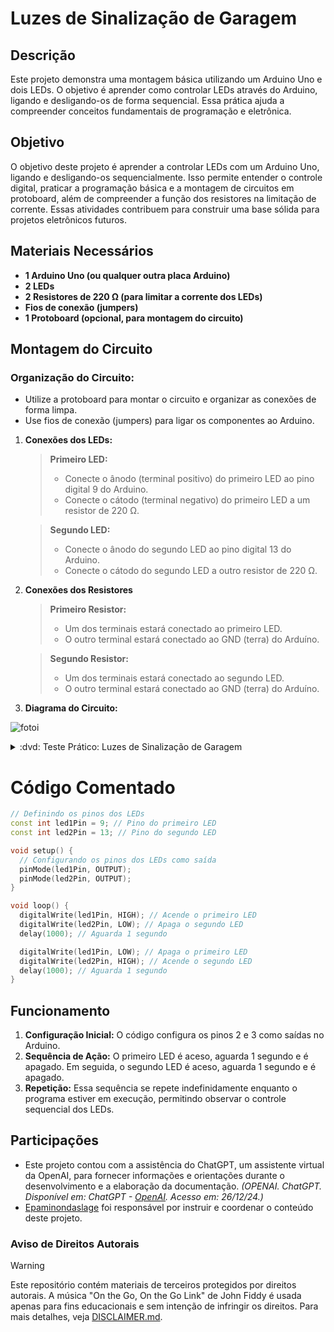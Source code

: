 # Luzes de Sinalização de Garagem


## Descrição
Este projeto demonstra uma montagem básica utilizando um Arduino Uno e dois LEDs. O objetivo é aprender como controlar LEDs através do Arduino, ligando e desligando-os de forma sequencial. Essa prática ajuda a compreender conceitos fundamentais de programação e eletrônica.


## Objetivo
O objetivo deste projeto é aprender a controlar LEDs com um Arduino Uno, ligando e desligando-os sequencialmente. Isso permite entender o controle digital, praticar a programação básica e a montagem de circuitos em protoboard, além de compreender a função dos resistores na limitação de corrente. Essas atividades contribuem para construir uma base sólida para projetos eletrônicos futuros.


## Materiais Necessários
- **1 Arduino Uno (ou qualquer outra placa Arduino)**
- **2 LEDs**
- **2 Resistores de 220 Ω (para limitar a corrente dos LEDs)**
- **Fios de conexão (jumpers)**
- **1 Protoboard (opcional, para montagem do circuito)**


## Montagem do Circuito
### Organização do Circuito:
- Utilize a protoboard para montar o circuito e organizar as conexões de forma limpa.
- Use fios de conexão (jumpers) para ligar os componentes ao Arduino.

1. **Conexões dos LEDs:**
   
   > **Primeiro LED:**
   > - Conecte o ânodo (terminal positivo) do primeiro LED ao pino digital 9 do Arduino.
   > - Conecte o cátodo (terminal negativo) do primeiro LED a um resistor de 220 Ω.

   > **Segundo LED:**
   > - Conecte o ânodo do segundo LED ao pino digital 13 do Arduino.
   > - Conecte o cátodo do segundo LED a outro resistor de 220 Ω.
   
3. **Conexões dos Resistores**

   > **Primeiro Resistor:**
   > - Um dos terminais estará conectado ao primeiro LED.
   > - O outro terminal estará conectado ao GND (terra) do Arduíno.
   
   > **Segundo Resistor:**
   > - Um dos terminais estará conectado ao segundo LED.
   > - O outro terminal estará conectado ao GND (terra) do Arduíno.
  
4. **Diagrama do Circuito:**
   
![fotoi](https://github.com/Matheusrammos/LIA-Docs/blob/main/Exerc%C3%ADcio_em_Sala_2/Diagrama_Aula_2.png)
<details>
<summary> :dvd: Teste Prático: Luzes de Sinalização de Garagem </summary>

[Luzes de Sinalização de Garagem](https://github.com/user-attachments/assets/2bb3d1d8-f805-40ad-b18f-218ab6cd244a)
</details>



# Código Comentado
```cpp
// Definindo os pinos dos LEDs
const int led1Pin = 9; // Pino do primeiro LED
const int led2Pin = 13; // Pino do segundo LED

void setup() {
  // Configurando os pinos dos LEDs como saída
  pinMode(led1Pin, OUTPUT);
  pinMode(led2Pin, OUTPUT);
}

void loop() {
  digitalWrite(led1Pin, HIGH); // Acende o primeiro LED
  digitalWrite(led2Pin, LOW); // Apaga o segundo LED
  delay(1000); // Aguarda 1 segundo

  digitalWrite(led1Pin, LOW); // Apaga o primeiro LED
  digitalWrite(led2Pin, HIGH); // Acende o segundo LED
  delay(1000); // Aguarda 1 segundo
}
````


## Funcionamento
1. **Configuração Inicial:** O código configura os pinos 2 e 3 como saídas no Arduino.
2. **Sequência de Ação:** O primeiro LED é aceso, aguarda 1 segundo e é apagado. Em seguida, o segundo LED é aceso, aguarda 1 segundo e é apagado.
3. **Repetição:** Essa sequência se repete indefinidamente enquanto o programa estiver em execução, permitindo observar o controle sequencial dos LEDs.


## Participações
- Este projeto contou com a assistência do ChatGPT, um assistente virtual da OpenAI, para fornecer informações e orientações durante o desenvolvimento e a elaboração da documentação.
  *(OPENAI. ChatGPT. Disponível em: ChatGPT - [OpenAI](https://www.openai.com/chatgpt). Acesso em: 26/12/24.)*
- [Epaminondaslage](https://www.bing.com/ck/a?!&&p=cf945232149fce13JmltdHM9MTcyNjcwNDAwMCZpZ3VpZD0yNGZkYWYyYS1lMjZiLTYzMWYtMzY0MC1iYmJiZTNlZTYyZGImaW5zaWQ9NTE5Mg&ptn=3&ver=2&hsh=3&fclid=24fdaf2a-e26b-631f-3640-bbbbe3ee62db&psq=src%3d%22https%3a%2f%2fgithub.com%2fEpaminondaslage%2fAluno_Fulano_de_Tal%2fblob%2fmain%2fExercicio_em_Casa_1%2fFigura.jpeg%22+alt%3d%22Circuito%22+width%3d%2250%25%22&u=a1aHR0cHM6Ly9naXRodWIuY29tL0VwYW1pbm9uZGFzbGFnZQ&ntb=1) foi responsável por instruir e coordenar o conteúdo deste projeto.

### Aviso de Direitos Autorais
>[!WARNING]
>
>Este repositório contém materiais de terceiros protegidos por direitos autorais. A música "On the Go, On the Go Link" de John Fiddy é usada apenas para fins educacionais e sem intenção de infringir os direitos. Para mais detalhes, veja [DISCLAIMER.md](./DISCLAIMER.md).
